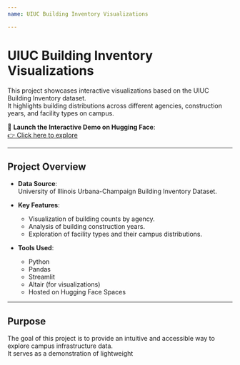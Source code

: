 ```yaml
---
name: UIUC Building Inventory Visualizations

---
```


# UIUC Building Inventory Visualizations

This project showcases interactive visualizations based on the UIUC Building Inventory dataset.  
It highlights building distributions across different agencies, construction years, and facility types on campus.

🔗 **Launch the Interactive Demo on Hugging Face**:  
[👉 Click here to explore](https://huggingface.co/spaces/marie796/is445_demo)

---

## Project Overview

- **Data Source**:  
  University of Illinois Urbana-Champaign Building Inventory Dataset.

- **Key Features**:
  - Visualization of building counts by agency.
  - Analysis of building construction years.
  - Exploration of facility types and their campus distributions.
  
- **Tools Used**:
  - Python
  - Pandas
  - Streamlit
  - Altair (for visualizations)
  - Hosted on Hugging Face Spaces

---

## Purpose

The goal of this project is to provide an intuitive and accessible way to explore campus infrastructure data.  
It serves as a demonstration of lightweight
